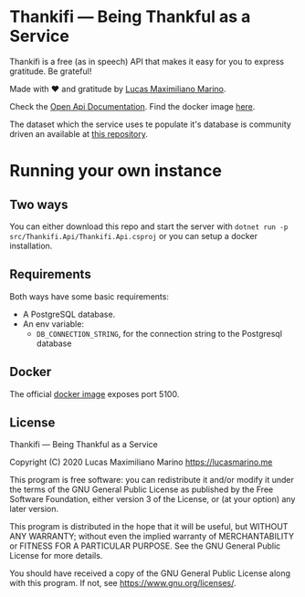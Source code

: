 # Thankifi — Being Thankful as a Service
Thankifi is a free (as in speech) API that makes it easy for you to express gratitude. Be grateful!

Made with ❤️ and gratitude by [Lucas Maximiliano Marino](https://lucasmarino.me).

Check the [Open Api Documentation](https://api.thanki.fi). Find the docker image [here](https://hub.docker.com/r/elementh/thankifi).

The dataset which the service uses te populate it's database is community driven an available at [this repository](https://github.com/thankifi/dataset).

# Running your own instance

## Two ways
You can either download this repo and start the server with `dotnet run -p src/Thankifi.Api/Thankifi.Api.csproj` or you can setup a docker installation.

## Requirements
Both ways have some basic requirements: 
- A PostgreSQL database.
- An env variable:
    + `DB_CONNECTION_STRING`, for the connection string to the Postgresql database

## Docker
The official [docker image](https://hub.docker.com/r/elementh/thankifi) exposes port 5100.

## License
Thankifi — Being Thankful as a Service

Copyright (C) 2020  Lucas Maximiliano Marino <https://lucasmarino.me>

This program is free software: you can redistribute it and/or modify
it under the terms of the GNU General Public License as published by
the Free Software Foundation, either version 3 of the License, or
(at your option) any later version.

This program is distributed in the hope that it will be useful,
but WITHOUT ANY WARRANTY; without even the implied warranty of
MERCHANTABILITY or FITNESS FOR A PARTICULAR PURPOSE.  See the
GNU General Public License for more details.

You should have received a copy of the GNU General Public License
along with this program.  If not, see <https://www.gnu.org/licenses/>.